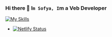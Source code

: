 ### Hi there 👋 I`m Sofya, I`m a  Veb Developer 

<!--
**codingfun5/codingfun5** is a ✨ _special_ ✨ repository because its `README.md` (this file) appears on your GitHub profile.

Here are some ideas to get you started:







-->

[![My Skills](https://skillicons.dev/icons?i=js,html,css,react,redux,bootstrap,figma,vscode,git,github)](https://skillicons.dev)
- [![Netlify Status](https://api.netlify.com/api/v1/badges/eca598d7-e6aa-4e74-9066-698d7b7ddd9c/deploy-status)](https://app.netlify.com/sites/ornate-cassata-eeb37c/deploys)


